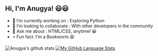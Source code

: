 ## Hi, I'm Anugya! 😃😃


- 🔭 I’m currently working on : Exploring Python
- 👯 I’m looking to collaborate : With other developers in the community
- 💬 Ask me about : HTML/CSS, anytime! 😀
- ⚡ Fun fact: I'm a Bookworm 😄

![Anugya's github stats](https://github-readme-stats.vercel.app/api?username=Anugya-Gogoi&show_icons=true&theme=buefy&hide_border=1)
[![My GitHub Language Stats](https://github-readme-stats.vercel.app/api/top-langs/?username=Anugya-Gogoi&langs_count=5&theme=buefy&hide_border=1)]()




